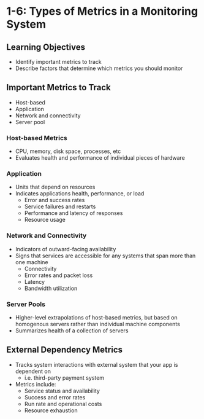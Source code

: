 # 1-6: Types of Metrics in a Monitoring System

## Learning Objectives

- Identify important metrics to track
- Describe factors that determine which metrics you should monitor

## Important Metrics to Track

- Host-based
- Application
- Network and connectivity
- Server pool

### Host-based Metrics

- CPU, memory, disk space, processes, etc
- Evaluates health and performance of individual pieces of hardware

### Application

- Units that depend on resources
- Indicates applications health, performance, or load
    - Error and success rates
    - Service failures and restarts
    - Performance and latency of responses
    - Resource usage

### Network and Connectivity

- Indicators of outward-facing availability
- Signs that services are accessible for any systems that span more than one machine
    - Connectivity
    - Error rates and packet loss
    - Latency
    - Bandwidth utilization

### Server Pools

- Higher-level extrapolations of host-based metrics, but based on homogenous servers rather than individual machine components
- Summarizes health of a collection of servers

## External Dependency Metrics

- Tracks system interactions with external system that your app is dependent on
    - i.e. third-party payment system
- Metrics include:
    - Service status and availability
    - Success and error rates
    - Run rate and operational costs
    - Resource exhaustion
